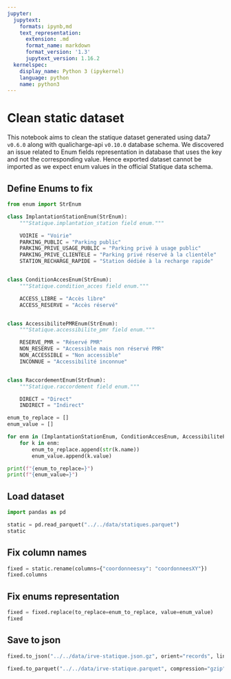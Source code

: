 ```yaml
---
jupyter:
  jupytext:
    formats: ipynb,md
    text_representation:
      extension: .md
      format_name: markdown
      format_version: '1.3'
      jupytext_version: 1.16.2
  kernelspec:
    display_name: Python 3 (ipykernel)
    language: python
    name: python3
---
```


# Clean static dataset


This notebook aims to clean the statique dataset generated using data7 `v0.6.0` along with qualicharge-api `v0.10.0` database schema. We discovered an issue related to Enum fields representation in database that uses the key and not the corresponding value. Hence exported dataset cannot be imported as we expect enum values in the official Statique data schema.


## Define Enums to fix

```python
from enum import StrEnum

class ImplantationStationEnum(StrEnum):
    """Statique.implantation_station field enum."""

    VOIRIE = "Voirie"
    PARKING_PUBLIC = "Parking public"
    PARKING_PRIVE_USAGE_PUBLIC = "Parking privé à usage public"
    PARKING_PRIVE_CLIENTELE = "Parking privé réservé à la clientèle"
    STATION_RECHARGE_RAPIDE = "Station dédiée à la recharge rapide"


class ConditionAccesEnum(StrEnum):
    """Statique.condition_acces field enum."""

    ACCESS_LIBRE = "Accès libre"
    ACCESS_RESERVE = "Accès réservé"


class AccessibilitePMREnum(StrEnum):
    """Statique.accessibilite_pmr field enum."""

    RESERVE_PMR = "Réservé PMR"
    NON_RESERVE = "Accessible mais non réservé PMR"
    NON_ACCESSIBLE = "Non accessible"
    INCONNUE = "Accessibilité inconnue"


class RaccordementEnum(StrEnum):
    """Statique.raccordement field enum."""

    DIRECT = "Direct"
    INDIRECT = "Indirect"

enum_to_replace = []
enum_value = []

for enm in (ImplantationStationEnum, ConditionAccesEnum, AccessibilitePMREnum, RaccordementEnum):
    for k in enm:
        enum_to_replace.append(str(k.name))
        enum_value.append(k.value)

print(f"{enum_to_replace=}")
print(f"{enum_value=}")
```

## Load dataset

```python
import pandas as pd

static = pd.read_parquet("../../data/statiques.parquet")
static
```

## Fix column names

```python
fixed = static.rename(columns={"coordonneesxy": "coordonneesXY"})
fixed.columns
```

## Fix enums representation

```python
fixed = fixed.replace(to_replace=enum_to_replace, value=enum_value)
fixed
```

## Save to json

```python
fixed.to_json("../../data/irve-statique.json.gz", orient="records", lines=True, compression="gzip")
```

```python
fixed.to_parquet("../../data/irve-statique.parquet", compression="gzip")
```

```python

```
